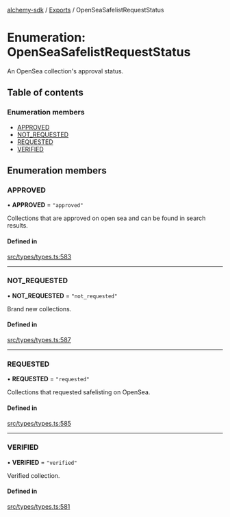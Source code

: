 [alchemy-sdk](../README.md) / [Exports](../modules.md) / OpenSeaSafelistRequestStatus

# Enumeration: OpenSeaSafelistRequestStatus

An OpenSea collection's approval status.

## Table of contents

### Enumeration members

- [APPROVED](OpenSeaSafelistRequestStatus.md#approved)
- [NOT\_REQUESTED](OpenSeaSafelistRequestStatus.md#not_requested)
- [REQUESTED](OpenSeaSafelistRequestStatus.md#requested)
- [VERIFIED](OpenSeaSafelistRequestStatus.md#verified)

## Enumeration members

### APPROVED

• **APPROVED** = `"approved"`

Collections that are approved on open sea and can be found in search results.

#### Defined in

[src/types/types.ts:583](https://github.com/alchemyplatform/alchemy-sdk-js/blob/311be54/src/types/types.ts#L583)

___

### NOT\_REQUESTED

• **NOT\_REQUESTED** = `"not_requested"`

Brand new collections.

#### Defined in

[src/types/types.ts:587](https://github.com/alchemyplatform/alchemy-sdk-js/blob/311be54/src/types/types.ts#L587)

___

### REQUESTED

• **REQUESTED** = `"requested"`

Collections that requested safelisting on OpenSea.

#### Defined in

[src/types/types.ts:585](https://github.com/alchemyplatform/alchemy-sdk-js/blob/311be54/src/types/types.ts#L585)

___

### VERIFIED

• **VERIFIED** = `"verified"`

Verified collection.

#### Defined in

[src/types/types.ts:581](https://github.com/alchemyplatform/alchemy-sdk-js/blob/311be54/src/types/types.ts#L581)
